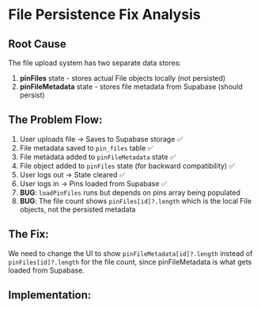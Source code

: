 # File Persistence Fix Analysis

## Root Cause
The file upload system has two separate data stores:
1. **pinFiles** state - stores actual File objects locally (not persisted)
2. **pinFileMetadata** state - stores file metadata from Supabase (should persist)

## The Problem Flow:
1. User uploads file → Saves to Supabase storage ✅
2. File metadata saved to `pin_files` table ✅
3. File metadata added to `pinFileMetadata` state ✅
4. File object added to `pinFiles` state (for backward compatibility) ✅
5. User logs out → State cleared ✅
6. User logs in → Pins loaded from Supabase ✅
7. **BUG**: `loadPinFiles` runs but depends on pins array being populated
8. **BUG**: The file count shows `pinFiles[id]?.length` which is the local File objects, not the persisted metadata

## The Fix:
We need to change the UI to show `pinFileMetadata[id]?.length` instead of `pinFiles[id]?.length` for the file count, since pinFileMetadata is what gets loaded from Supabase.

## Implementation: